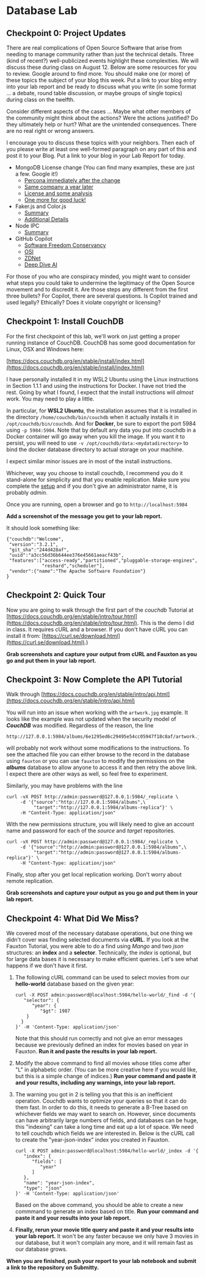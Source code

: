 # Database Lab

## Checkpoint 0: Project Updates

There are real complications of Open Source Software that arise from needing to manage community rather than just the technical details. Three (kind of recent?) well-publicized
events highlight these complexities. We will discuss these during class on August 12. Below are some resources for you to review. Google around to find more. You should make one (or more) of these topics the subject of your blog this week. Put a link to your blog entry into your lab report and be ready to discuss what you write (in some format ... a debate, round table discussion, or maybe groups of single topics) during class on the twelfth.

Consider different aspects of the cases ... Maybe what other members of the community might think about the actions? Were the actions justified? Do they ultimately help or hurt? What are the unintended consequences. There are no real right or wrong answers.

I encourage you to discuss these topics with your neighbors. Then each of you please write at least one well-formed
paragraph on any part of this and post it to your Blog. Put a link to your blog in your Lab Report for today.

- MongoDB License change (You can find many examples, these are just a few. Google it!)
    - [Percona immediately after the change](https://www.percona.com/blog/2018/10/18/percona-statement-on-mongodb-community-server-license-change/#:~:text=MongoDB%2C%20Inc.%20announced%20it%20has%20elected%20to%20change,license%20better%20suited%20for%20the%20age%20of%20Software-as-a-Service.) 
    - [Same company a year later](https://www.percona.com/blog/2020/06/16/why-is-mongodbs-sspl-bad-for-you/)
    - [License and some analysis](https://linuxreviews.org/Server_Side_Public_License)
    - [One more for good luck!](https://www.scylladb.com/2018/10/22/the-dark-side-of-mongodbs-new-license/)
- Faker.js and Color.js
    - [Summary](https://www.theverge.com/2022/1/9/22874949/developer-corrupts-open-source-libraries-projects-affected)
    - [Additional Details](https://snyk.io/blog/open-source-npm-packages-colors-faker/)
- Node IPC
    -  [Summary](https://thehackernews.com/2022/03/popular-npm-package-updated-to-wipe.html)
- GitHub Copilot
    - [Software Freedom Conservancy](https://sfconservancy.org/blog/2022/feb/03/github-copilot-copyleft-gpl/)
    - [OSI](https://docs.google.com/document/d/1_5CKLbzjXkHDpVLepOAmdAmDL9Gh6vbI_zAn6ihv_AU/edit?usp=sharing)
    - [ZDNet](https://docs.google.com/document/d/1_5CKLbzjXkHDpVLepOAmdAmDL9Gh6vbI_zAn6ihv_AU/edit?usp=sharing)
    - [Deep Dive AI](https://deepdive.opensource.org/)

For those of you who are conspiracy minded, you might want to consider what steps you could take to undermine the legitimacy of the Open Source movement and to discredit it. Are those steps any different from the first three bullets? For Copilot, there are several questions. Is Copilot trained and used legally? Ethically? Does it violate copyright or licensing?

## Checkpoint 1: Install CouchDB

For the first checkpoint of this lab, we'll work on just getting a proper running instance of CouchDB. CouchDB has some good documentation for Linux, OSX and Windows here:  

[https://docs.couchdb.org/en/stable/install/index.html](https://docs.couchdb.org/en/stable/install/index.html)

I have personally installed it in my WSL2 Ubuntu using the Linux instructions in Section 1.1.1 and using the instructions for Docker. I have not tried the rest. Going by what I found, I expect that the install instructions will *almost* work. You may need to play a little. 

In particular,
for **WSL2 Ubuntu**, the installation assumes that it is installed in the directory ```/home/couchdb/bin/couchdb``` when it actually installs it in
```/opt/couchdb/bin/couchdb```. And for **Docker**, be sure to export the port 5984 using ```-p 5984:5984```. Note that by default any data you put into couchdb in a Docker container will go away when you kill the image. If you want it to persist, you will need to use ```-v /opt/couchdb/data:<mydatadirectory>``` to bind the docker database directory to actual storage on your machine.

I expect similar minor issues are in most of the install instructions.

Whichever, way you choose to install couchdb, I recommend you do it stand-alone for simplicity and that you enable replication. Make sure you complete the [setup](https://docs.couchdb.org/en/stable/setup/index.html#setup) and if you don't give an administrator name, it is probably *admin*.

Once you are running, open a browser and go to ```http://localhost:5984```

**Add a screenshot of the message you get to your lab report.**

It should look something like:

```
{"couchdb":"Welcome",
 "version":"3.2.1",
 "git_sha":"244d428af",
 "uuid":"a3cc56d36b644ee376e45661aeacf43b",
 "features":["access-ready","partitioned","pluggable-storage-engines",
             "reshard","scheduler"],
 "vendor":{"name":"The Apache Software Foundation"}
}
```

## Checkpoint 2: Quick Tour

Now you are going to walk through the first part of the *couchdb* Tutorial at [https://docs.couchdb.org/en/stable/intro/tour.html](https://docs.couchdb.org/en/stable/intro/tour.html). This is the demo I did in class. It requires cURL and a browser. If you don't have cURL you can install it from: [https://curl.se/download.html](https://curl.se/download.html).) 

**Grab screenshots and capture your output from cURL and Fauxton as you go and put them in your lab report.**

## Checkpoint 3: Now Complete the API Tutorial

Walk through [https://docs.couchdb.org/en/stable/intro/api.html](https://docs.couchdb.org/en/stable/intro/api.html)

You will run into an issue when working with the ``artwork.jpg`` example. It looks like the example was not updated when the security model of ***CouchDB*** was modified. 
Regardless of the reason, the line 

```
http://127.0.0.1:5984/albums/6e1295ed6c29495e54cc05947f18c8af/artwork.jpg
```

will probably not work without some modifications to the instructions. To see the attached file you can either browse to the record in the database using ```fauxton``` or you can use ```fauxton``` to modify the permissions on the ***albums*** database to allow anyone to access it and then retry the above link. I expect there are other ways as well, so feel free to experiment.

Similarly, you may have problems with the line 

```
curl -vX POST http://admin:password@127.0.0.1:5984/_replicate \
     -d '{"source":"http://127.0.0.1:5984/albums",\
          "target":"http://127.0.0.1:5984/albums-replica"}' \
     -H "Content-Type: application/json"
```

With the new permissions structure, you will likely need to give an account name and password for each of the *source* and *target* repositories.

```
curl -vX POST http://admin:password@127.0.0.1:5984/_replicate \
     -d '{"source":"http://admin:password@127.0.0.1:5984/albums",\
          "target":"http://admin:password@127.0.0.1:5984/albums-replica"}' \
     -H "Content-Type: application/json"
```

Finally, stop after you get local replication working. Don't worry about remote replication.

**Grab screenshots and capture your output as you go and put them in your lab report.**

## Checkpoint 4: What Did We Miss?

We covered most of the necessary database operations, but one thing we didn't cover was finding selected documents via **cURL**.  If you look at the Fauxton Tutorial, you were able to do a find using *Mango* and two *json* structures: an **index** and a **selector**. Technically, the *index* is optional, but for large data bases it is necessary to make efficient queries. Let's see what happens if we don't have it first.

1. The following cURL command can be used to select movies from our **hello-world** database based on the given year:

    ```
    curl -X POST admin:password@localhost:5984/hello-world/_find -d '{
       "selector": {
          "year": {
             "$gt": 1987
        }
      }
    }' -H 'Content-Type: application/json'
    ```
    
    Note that this should run correctly and not give an error messages because we previously defined an index for movies based on year in Fauxton. 
**Run it and paste the results in your lab report.**

2. Modify the above command to find all movies whose titles come after "L" in alphabetic order. (You can be more creative here if you would like, but this is a simple change of indices.) **Run your command and paste it and your results, including any warnings, into your lab report.**
3. The warning you got in 2 is telling you that this is an inefficient operation. Couchdb wants to optimize your queries so that it can do them fast. In order to do this, it needs to generate a B-Tree based on whichever fields we may want to search on. However, since documents can have arbitrarily large numbers of fields, and databases can be huge, this "indexing" can take a long time and eat up a lot of space. We need to tell couchdb which fields we are interested in. Below is the cURL call to create the "year-json-index" index you created in Fauxton.

    ```
    curl -X POST admin:password@localhost:5984/hello-world/_index -d '{
       "index": {
          "fields": [
             "year"
          ]
       },
       "name": "year-json-index",
       "type": "json"
    }' -H 'Content-Type: application/json'
    ```

    Based on the above command, you should be able to create a new commmand to generate an index based on title. **Run your command and paste it and your results into your lab report.**

4. **Finally, rerun your movie title query and paste it and your results into your lab report.** It won't be any faster because we only have 3 movies in our database, but it won't complain any more, and it will remain fast as our database grows.




<!---

** This is supposed to be commented out. Hopefully, it is with your reader. If not, apologies! I plan to add some of this back, but I need to see how long this takes the class to accomplish the first part before deciding if and how muh of this can come back in.**

We're going to use a sample data set to start off with MongoDB, so let's load that in.

First let's create a fork of the files necessary for this lab: [https://github.com/rcos/mongodb_lab](https://github.com/rcos/mongodb_lab)

After creating your fork, clone it & cd into it

```
>> git clone <url to my fork>
>> cd mongodb_lab
```

Now we're going to load the sample data. The sample data is in the definitions.json file. Open that up quickly and skim through it to see what data we're going to import and how it's structured. Notice that each line is a JSON record that will be inserted into MongoDB.

To import the dataset, we're going to use the tool `mongoimport`
From the mongodb\_lab directory execute the following command:

```
>>> mongoimport --host=127.0.0.1 --db mongo_db_lab --collection definitions --file definitions.json
```

If needed, you can install `mongoimport` using: `sudo apt install mongo-tools`.

You can read about the mongoimport command at: [https://docs.mongodb.org/manual/reference/program/mongoimport/](https://docs.mongodb.org/manual/reference/program/mongoimport/)

**Add a screenshot of your createCollection message (from the *mongod* window) to your lab notebook.**

It should look something like:

```
2019-04-03T16:37:08.580-0400 I NETWORK  [listener] connection accepted from 127.0.0.1:49440 #2 (1 connection now open)
2019-04-03T16:37:08.593-0400 I STORAGE  [conn2] createCollection: mongo_db_lab.definitions with generated UUID: 84db43be-78eb-4a99-9260-55b3746d344d
2019-04-03T16:37:08.649-0400 I NETWORK  [conn2] end connection 127.0.0.1:49440 (0 connections now open)
```

## Checkpoint 3: Basic Queries

Now let's figure out how to interact with the MongoDB database we've created. We're going to use the mongo shell for this (the `mongo` terminal window we have running). Inside the mongo shell, we can write queries with a JavaScript-like syntax.

First, let's connect to the right database. That can be done with the following command:

```
> use mongo_db_lab
```

This sets the variable `db` in our shell, so if we run

```
> db
```
It will show us what database we're connected to. We can then access our definitions collection like so:

```
> db.definitions
```

Now let's execute the following commands and take note of what they do:

```
> db.definitions.find()
> db.definitions.findOne()
> db.definitions.find({word: "Capitaland"}) 
> db.definitions.find({_id: ObjectId("56fe9e22bad6b23cde07b8ce")})
```

Now we're going to insert a new record, update the definition of a word, and submit a pull request.

Come up with your own definition and use:

```
> db.definitions.insert({word: <word here>, definition: <definition here>})
```

You can update a record like so:

```
> db.definitions.update({ query }, { new document })
```
Where query is something like what you provided to `db.definitions.find` and new document is what you want to replace the old one with.

After you are satisfied with your changes, dump the database back to json and (OPTIONAL) **make a pull request.**

Specifically for this lab, {query} should be an existing word in the database and { new document } is a new definition that you want
to make for that word. When you run the update command you overwrite the previous definition with the one you specify.

```
>>> mongoexport --host=127.0.0.1 --db mongo_db_lab --collection definitions --out definitions.json
```

**Your lab report should contain the results of finding both the record you entered, the record you changed, and a `git diff` of your new definitions file.**

## Checkpoint 4: Driving Queries

Now that we've done some basic queries, we're going to do them all again but with the PyMongo Python driver!

First reset _definitions.json_. So long as you haven't committed your changes, this is as simple as entering:

```
>>> git reset --hard
```

- Drop the database (mongo shell) `db.definitions.drop()`
- Run `mongoimport` again

One of the important things about MongoDB is the availability of docs. Use them to perform the following with a python script.  You can start from the code in _checkpoint4.py_ and you can use [https://https://docs.mongodb.com/drivers/pymongo/](https://docs.mongodb.com/drivers/pymongo/) to help you work out the proper commands. The `Tutorial` and the `API Reference` will be of particular use.

- Fetch all records
- Fetch one record
- Fetch a specific record
- Fetch a record by object id
- Insert a new record

All of these (including `pprint`) are covered in the tutorial.

**Include the script and the pprint output in your lab report.**


## Checkpoint 5: Random Word Requester

In this part of the lab, we're going to create a small Python app that runs from the command line to demonstrate that we are all database masters. We should know enough now to build this without hand-holding.

Open the file checkpoint5.py (in the lab repo) and edit it so that:

Calling `python checkpoint5.py` will print out a random word in the database (and it's definition) and also dynamically add to the database a log of the day that the word was printed.

In other words, your schema before-hand looks like:
```
{
  word: "Approach",
  definition: " n. (RPI) The decaying ruins of the old Rensselaer gateway from Troy."
}
```

And after calling the script, it should look something like:

```
{
  { "_id" : ObjectId("56fe9e22bad6b23cde07b8eb"), "definition" : " n. 
  General Personal Aptitude, the rating by which the rest of the world 
  values your existence. Though you'll hear of these, RPI won't give you 
  one; being a technical school, they have to complicate it. See QPA.", 
  "word" : "GPA", "dates" : [ "2019-04-04T02:14:31.460Z" ] }
}
```

And if we called it again:

```
{
  { "_id" : ObjectId("56fe9e22bad6b23cde07b8eb"), "definition" : " n. 
  General Personal Aptitude, the rating by which the rest of the world 
  values your existence. Though you'll hear of these, RPI won't give you 
  one; being a technical school, they have to complicate it. See QPA.", 
  "word" : "GPA", "dates" : ["2019-04-04T02:14:31.460Z", 
  "2019-04-04T02:14:43.701Z" ] }
}
```

**Hint**: Checkout the `datetime` python module and the `datetime.datetime.utcnow()` and `datetime.datetime.isoformat()` commands for the date part and at the 
MongoDB documentation for $push for managing the array of dates in the update.

You will need to include the script in your lab report. Run it until you get a duplicate. Then go and `find` that entry in the mongo database. Include the result of this find in your lab report.

--->

**When you are finished, push your report to your lab notebook and submit a link to the repository on Submitty.**



